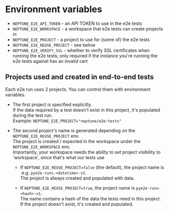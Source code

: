 # Environment variables

* `NEPTUNE_E2E_API_TOKEN` - an API TOKEN to use in the e2e tests
* `NEPTUNE_E2E_WORKSPACE` - a workspace that e2e tests can create projects in
* `NEPTUNE_E2E_PROJECT` - a project to use for (some of) the e2e tests
* `NEPTUNE_E2E_REUSE_PROJECT` - see below
* `NEPTUNE_E2E_VERIFY_SSL` - whether to verify SSL certificates when running the e2e tests;
   only required if the instance you're running the e2e tests against has an invalid cert

## Projects used and created in end-to-end tests
Each e2e run uses 2 projects. You can control them with environment variables.

- The first project is specified explicitly.\
If the data required by a test doesn't exist in this project, it's populated during the test run.\
Example: `NEPTUNE_E2E_PROJECT="neptune/e2e-tests"`


- The second project's name is generated depending on the `NEPTUNE_E2E_REUSE_PROJECT` env.\
The project is created / expected in the workspace under the `NEPTUNE_E2E_WORKSPACE` env.\
Importantly, your workspace needs the ability to set project visibility to 'workspace', since that's what our tests use

  - If `NEPTUNE_E2E_REUSE_PROJECT=false` (the default), the project name is .e.g. `pye2e-runs-<datetime>-v1`.\
  The project is always created and populated with data.

  - If `NEPTUNE_E2E_REUSE_PROJECT=true`, the project name is `pye2e-runs-<hash>-v1`.\
  The name contains a hash of the data the tests need in this project.\
  If the project doesn't exist, it's created and populated.
